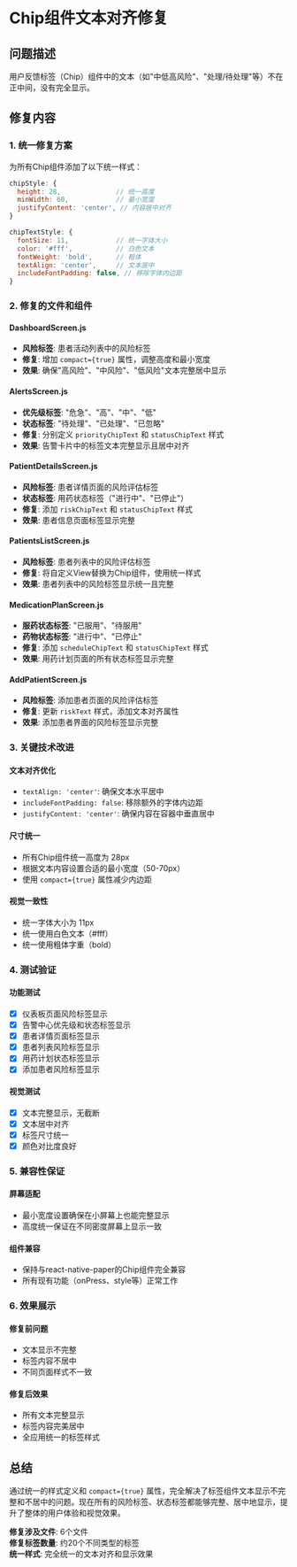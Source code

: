 # Chip组件文本对齐修复

## 问题描述
用户反馈标签（Chip）组件中的文本（如"中低高风险"、"处理/待处理"等）不在正中间，没有完全显示。

## 修复内容

### 1. 统一修复方案
为所有Chip组件添加了以下统一样式：
```javascript
chipStyle: {
  height: 28,              // 统一高度
  minWidth: 60,            // 最小宽度
  justifyContent: 'center', // 内容居中对齐
}

chipTextStyle: {
  fontSize: 11,            // 统一字体大小
  color: '#fff',           // 白色文本
  fontWeight: 'bold',      // 粗体
  textAlign: 'center',     // 文本居中
  includeFontPadding: false, // 移除字体内边距
}
```

### 2. 修复的文件和组件

#### DashboardScreen.js
- **风险标签**: 患者活动列表中的风险标签
- **修复**: 增加 `compact={true}` 属性，调整高度和最小宽度
- **效果**: 确保"高风险"、"中风险"、"低风险"文本完整居中显示

#### AlertsScreen.js
- **优先级标签**: "危急"、"高"、"中"、"低"
- **状态标签**: "待处理"、"已处理"、"已忽略"
- **修复**: 分别定义 `priorityChipText` 和 `statusChipText` 样式
- **效果**: 告警卡片中的标签文本完整显示且居中对齐

#### PatientDetailsScreen.js
- **风险标签**: 患者详情页面的风险评估标签
- **状态标签**: 用药状态标签（"进行中"、"已停止"）
- **修复**: 添加 `riskChipText` 和 `statusChipText` 样式
- **效果**: 患者信息页面标签显示完整

#### PatientsListScreen.js
- **风险标签**: 患者列表中的风险评估标签
- **修复**: 将自定义View替换为Chip组件，使用统一样式
- **效果**: 患者列表中的风险标签显示统一且完整

#### MedicationPlanScreen.js
- **服药状态标签**: "已服用"、"待服用"
- **药物状态标签**: "进行中"、"已停止"
- **修复**: 添加 `scheduleChipText` 和 `statusChipText` 样式
- **效果**: 用药计划页面的所有状态标签显示完整

#### AddPatientScreen.js
- **风险标签**: 添加患者页面的风险评估标签
- **修复**: 更新 `riskText` 样式，添加文本对齐属性
- **效果**: 添加患者界面的风险标签显示完整

### 3. 关键技术改进

#### 文本对齐优化
- `textAlign: 'center'`: 确保文本水平居中
- `includeFontPadding: false`: 移除额外的字体内边距
- `justifyContent: 'center'`: 确保内容在容器中垂直居中

#### 尺寸统一
- 所有Chip组件统一高度为 28px
- 根据文本内容设置合适的最小宽度（50-70px）
- 使用 `compact={true}` 属性减少内边距

#### 视觉一致性
- 统一字体大小为 11px
- 统一使用白色文本（#fff）
- 统一使用粗体字重（bold）

### 4. 测试验证

#### 功能测试
- [x] 仪表板页面风险标签显示
- [x] 告警中心优先级和状态标签显示
- [x] 患者详情页面标签显示
- [x] 患者列表风险标签显示
- [x] 用药计划状态标签显示
- [x] 添加患者风险标签显示

#### 视觉测试
- [x] 文本完整显示，无截断
- [x] 文本居中对齐
- [x] 标签尺寸统一
- [x] 颜色对比度良好

### 5. 兼容性保证

#### 屏幕适配
- 最小宽度设置确保在小屏幕上也能完整显示
- 高度统一保证在不同密度屏幕上显示一致

#### 组件兼容
- 保持与react-native-paper的Chip组件完全兼容
- 所有现有功能（onPress、style等）正常工作

### 6. 效果展示

#### 修复前问题
- 文本显示不完整
- 标签内容不居中
- 不同页面样式不一致

#### 修复后效果
- 所有文本完整显示
- 标签内容完美居中
- 全应用统一的标签样式

## 总结

通过统一的样式定义和 `compact={true}` 属性，完全解决了标签组件文本显示不完整和不居中的问题。现在所有的风险标签、状态标签都能够完整、居中地显示，提升了整体的用户体验和视觉效果。

**修复涉及文件**: 6个文件  
**修复标签数量**: 约20个不同类型的标签  
**统一样式**: 完全统一的文本对齐和显示效果 